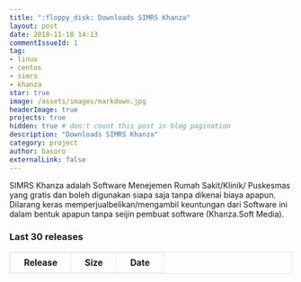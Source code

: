 ```yaml
---
title: ":floppy_disk: Downloads SIMRS Khanza"
layout: post
date: 2018-11-18 14:13
commentIssueId: 1 
tag:
- linux
- centos
- simrs
- khanza
star: true
image: /assets/images/markdown.jpg
headerImage: true
projects: true
hidden: true # don't count this post in blog pagination
description: "Downloads SIMRS Khanza"
category: project
author: basoro
externalLink: false
---
```


<style>
table {
  margin-bottom: 1rem;
  width: 100%;
  font-size: 110%;
  border: 1px solid #e5e5e5;
  border-collapse: collapse;
}

td,
th {
  padding: .5rem 1.5rem;
  border: 1px solid #e5e5e5;
}

th {
  text-align: left;
}

tbody tr:nth-child(odd) td,
tbody tr:nth-child(odd) th {
  background-color: #f9f9f9;
}
</style>
SIMRS Khanza adalah Software Menejemen Rumah Sakit/Klinik/ Puskesmas yang gratis dan boleh digunakan siapa saja tanpa dikenai
biaya apapun. Dilarang keras memperjualbelikan/mengambil keuntungan dari Software ini dalam bentuk apapun tanpa seijin pembuat
software (Khanza.Soft Media).

<h3>Last 30 releases<span class="total-downloads"></span></h3>
<table class="table-downloads">
  <thead>
    <tr>
      <th>Release</th>
      <th>Size</th>
      <!--<th>Count</th>-->
      <th>Date</th>
      <!--<th>Active days</th>-->
    </tr>
  </thead>
  <tbody>
  </tbody>
</table>

<script src="https://code.jquery.com/jquery-3.3.1.min.js" integrity="sha256-FgpCb/KJQlLNfOu91ta32o/NMZxltwRo8QtmkMRdAu8=" crossorigin="anonymous"></script>
<script src="https://cdnjs.cloudflare.com/ajax/libs/moment.js/2.22.2/moment.js"></script>
<script src="/assets/js/simrs-khanza.js"></script>
